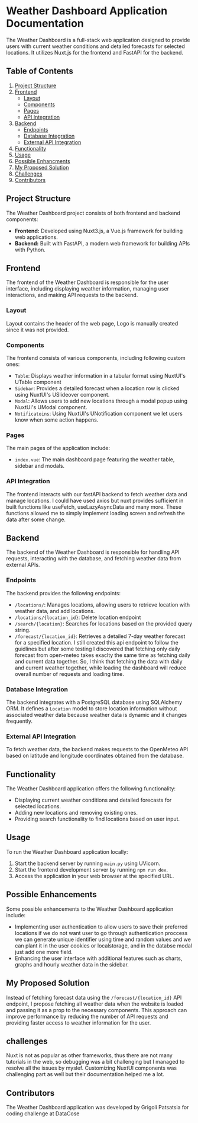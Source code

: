 # Weather Dashboard Application Documentation

The Weather Dashboard is a full-stack web application designed to provide users with current weather conditions and detailed forecasts for selected locations. It utilizes Nuxt.js for the frontend and FastAPI for the backend.

## Table of Contents

1. [Project Structure](#project-structure)
2. [Frontend](#frontend)
   - [Layout](#layout)
   - [Components](#components)
   - [Pages](#pages)
   - [API Integration](#api-integration)
3. [Backend](#backend)
   - [Endpoints](#endpoints)
   - [Database Integration](#database-integration)
   - [External API Integration](#external-api-integration)
4. [Functionality](#functionality)
5. [Usage](#usage)
6. [Possible Enhancments](#possible-enhancements)
7. [My Proposed Solution](#my-proposed-solution)
8. [Challenges](#challenges)
9. [Contributors](#contributors)

## Project Structure

The Weather Dashboard project consists of both frontend and backend components:

- **Frontend:** Developed using Nuxt3.js, a Vue.js framework for building web applications.
- **Backend:** Built with FastAPI, a modern web framework for building APIs with Python.

## Frontend

The frontend of the Weather Dashboard is responsible for the user interface, including displaying weather information, managing user interactions, and making API requests to the backend.

### Layout

Layout contains the header of the web page, Logo is manually created since it was not provided.

### Components

The frontend consists of various components, including following custom ones:

- `Table`: Displays weather information in a tabular format using NuxtUI's UTable component
- `Sidebar`: Provides a detailed forecast when a location row is clicked using NuxtUI's USlideover component.
- `Modal`: Allows users to add new locations through a modal popup using NuxtUI's UModal component.
- `Notificatoins`: Using NuxtUI's UNotification component we let users know when some action happens.

### Pages

The main pages of the application include:

- `index.vue`: The main dashboard page featuring the weather table, sidebar and modals.

### API Integration

The frontend interacts with our fastAPI backend to fetch weather data and manage locations. I could have used axios but nuxt provides sufficient in built functions like useFetch, useLazyAsyncData and many more. These functions allowed me to simply implement loading screen and refresh the data after some change.

## Backend

The backend of the Weather Dashboard is responsible for handling API requests, interacting with the database, and fetching weather data from external APIs.

### Endpoints

The backend provides the following endpoints:

- `/locations/`: Manages locations, allowing users to retrieve location with weather data, and add locations.
- `/locations/{location_id}`: Delete location endpoint
- `/search/{location}`: Searches for locations based on the provided query string.
- `/forecast/{location_id}`: Retrieves a detailed 7-day weather forecast for a specified location. I still created this api endpoint to follow the guidlines but after some testing I discovered that fetching only daily forecast from open-meteo takes exaclty the same time as fetching daily and current data together. So, I think that fetching the data with daily and current weather together, while loading the dashboard will reduce overall number of requests and loading time.

### Database Integration

The backend integrates with a PostgreSQL database using SQLAlchemy ORM. It defines a `Location` model to store location information without associated weather data because weather data is dynamic and it changes frequently.

### External API Integration

To fetch weather data, the backend makes requests to the OpenMeteo API based on latitude and longitude coordinates obtained from the database.

## Functionality

The Weather Dashboard application offers the following functionality:

- Displaying current weather conditions and detailed forecasts for selected locations.
- Adding new locations and removing existing ones.
- Providing search functionality to find locations based on user input.

## Usage

To run the Weather Dashboard application locally:

1. Start the backend server by running `main.py` using UVicorn.
2. Start the frontend development server by running `npm run dev`.
3. Access the application in your web browser at the specified URL.

## Possible Enhancements

Some possible enhancements to the Weather Dashboard application include:

- Implementing user authentication to allow users to save their preferred locations if we do not want user to go through authentication proccess we can generate unique identifier using time and random values and we can plant it in the user cookies or localstorage, and in the databse modal just add one more field.
- Enhancing the user interface with additional features such as charts, graphs and hourly weather data in the sidebar.

## My Proposed Solution

Instead of fetching forecast data using the `/forecast/{location_id}` API endpoint, I propose fetching all weather data when the website is loaded and passing it as a prop to the necessary components. This approach can improve performance by reducing the number of API requests and providing faster access to weather information for the user.

## challenges

Nuxt is not as popular as other frameworks, thus there are not many tutorials in the web, so debugging was a bit challenging but I managed to resolve all the issues by myslef.
Customizing NuxtUI components was challenging part as well but their documentation helped me a lot.

## Contributors

The Weather Dashboard application was developed by Grigoli Patsatsia for coding challenge at DataCose
